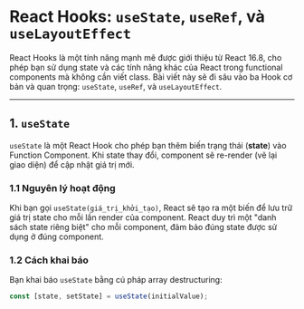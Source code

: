 # React Hooks: `useState`, `useRef`, và `useLayoutEffect`

React Hooks là một tính năng mạnh mẽ được giới thiệu từ React 16.8, cho phép bạn sử dụng state và các tính năng khác của React trong functional components mà không cần viết class. Bài viết này sẽ đi sâu vào ba Hook cơ bản và quan trọng: `useState`, `useRef`, và `useLayoutEffect`.

---

## 1. `useState`

`useState` là một React Hook cho phép bạn thêm biến trạng thái (**state**) vào Function Component. Khi state thay đổi, component sẽ re-render (vẽ lại giao diện) để cập nhật giá trị mới.

### 1.1 Nguyên lý hoạt động

Khi bạn gọi `useState(giá_trị_khởi_tạo)`, React sẽ tạo ra một biến để lưu trữ giá trị state cho mỗi lần render của component. React duy trì một "danh sách state riêng biệt" cho mỗi component, đảm bảo đúng state được sử dụng ở đúng component.

### 1.2 Cách khai báo

Bạn khai báo `useState` bằng cú pháp array destructuring:

```jsx
const [state, setState] = useState(initialValue);
